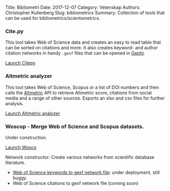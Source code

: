Title: Bibliometri
Date: 2017-12-07
Category: Vetenskap
Authors: Christopher Kullenberg
Slug: bibliometrics
Summary: Collection of tools that can be used for bibliometrics/scientometrics.


### Cite.py
This tool takes Web of Science data and creates an easy to read table that can be sorted on citations and more. It also creates keyword- and author citation networks in handy `.gexf` files that can be opened in [Gephi](https://gephi.org).

[Launch Citepy](citepy.html)


### Altmetric analyzer
This tool takes Web of Science, Scopus or a list of DOI numbers
and then calls the [Altmetric](https://altmetric.com)
API to retrieve Altmetric score, citations from social media and
a range of other sources. Exports an xlsx and csv files for
further analysis.

[Launch Altmetric analyzer](/cgi-bin/altmetric.py)



### Woscop - Merge Web of Science and Scopus datasets.</h2>
Under construction.

[Launch Wosco](/cgi-bin/woscopweb.py)

Network constructor: Create various networks from scientific database literature.

* [Web of Science keywords to gexf network file](/cgi-bin/keywordstogexf.py): under deployment, still buggy.
* Web of Science citations to gexf network file (coming soon)
